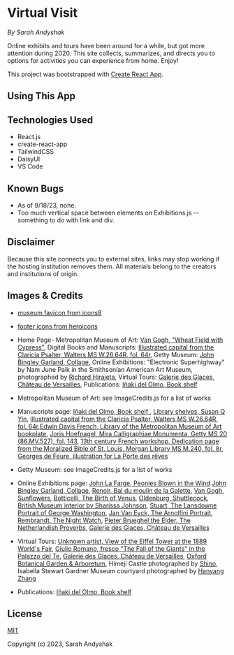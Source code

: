 # Virtual Visit
_By Sarah Andyshak_

Online exhibits and tours have been around for a while, but got more attention during 2020. This site collects, summarizes, and directs you to options for activities you can experience from home. Enjoy!

This project was bootstrapped with [Create React App](https://github.com/facebook/create-react-app).

## Using This App
<!-- Visit the [site online here!]() -->

## Technologies Used
* React.js
* create-react-app
* TailwindCSS
* DaisyUI
* VS Code

## Known Bugs
* As of 9/18/23, none.
* Too much vertical space between elements on Exhibitions.js -- something to do with link and div.

## Disclaimer
Because this site connects you to external sites, links may stop working if the hosting institution removes them. All materials belong to the creators and institutions of origin.

## Images & Credits
* [museum favicon from icons8]("https://icons8.com/icon/4837/museum")
* [footer icons from heroicons]("https://heroicons.com/)

* Home Page- Metropolitan Museum of Art: [Van Gogh, "Wheat Field with Cypress"](https://www.metmuseum.org/art/collection/search/436535?searchField=All&amp;sortBy=Relevance&amp;high=on&amp;ao=on&amp;showOnly=openAccess&amp;ft=*&amp;offset=280&amp;rpp=40&amp;pos=315), Digital Books and Manuscripts: [Illustrated capital from the Claricia Psalter, Walters MS W.26.64R, fol. 64r](https://art.thewalters.org/detail/25823/claricia-swinging-on-an-initial-q-2/), Getty Museum: [John Bingley Garland, Collage](https://www.getty.edu/art/collection/object/109Q8D), Online Exhibitions: "Electronic Superhighway" by Nam June Paik in the Smithsonian American Art Museum, photographed by [Richard Hirajeta](https://unsplash.com/photos/xXJ5xPcknRA), Virtual Tours: [Galerie des Glaces, Château de Versailles](https://en.wikipedia.org/wiki/Palace_of_Versailles#/media/File:Chateau_Versailles_Galerie_des_Glaces.jpg), Publications: [Iñaki del Olmo, Book shelf ](https://unsplash.com/photos/NIJuEQw0RKg)

* Metropolitan Museum of Art: see ImageCredits.js for a list of works

* Manuscripts page: [Iñaki del Olmo, Book shelf ](https://unsplash.com/photos/NIJuEQw0RKg), [Library shelves, Susan Q Yin](https://unsplash.com/photos/2JIvboGLeho), [Illustrated capital from the Claricia Psalter, Walters MS W.26.64R, fol. 64r](https://art.thewalters.org/detail/25823/claricia-swinging-on-an-initial-q-2/),[Edwin Davis French, Library of the Metropolitan Museum of Art bookplate](https://www.metmuseum.org/art/collection/search/821879), [Joris Hoefnagel, Mira Calligraphiae Monumenta, Getty MS 20 (86.MV.527), fol. 143](https://www.getty.edu/art/collection/object/105TPW), [13th century French workshop, Dedication page from the Moralized Bible of St. Louis, Morgan Library MS M.240, fol. 8r](https://www.themorgan.org/manuscript/77422), [Georges de Feure, illustration for La Porte des rêves](https://gallica.bnf.fr/ark:/12148/btv1b8600233m/f194.item)

* Getty Museum: see ImageCredits.js for a list of works

* Online Exhibitions page: [John La Farge, Peonies Blown in the Wind](https://www.metmuseum.org/art/collection/search/5582) [John Bingley Garland, Collage](https://www.getty.edu/art/collection/object/109Q8D), [Renoir, Bal du moulin de la Galette](https://en.wikipedia.org/wiki/Mus%C3%A9e_d%27Orsay#/media/File:Pierre-Auguste_Renoir,_Le_Moulin_de_la_Galette.jpg), [Van Gogh, Sunflowers](https://en.wikipedia.org/wiki/Sunflowers_(Van_Gogh_series)#/media/File:Vincent_van_Gogh_-_Sunflowers_-_VGM_F458.jpg), [Botticelli, The Birth of Venus](https://en.wikipedia.org/wiki/The_Birth_of_Venus#/media/File:Sandro_Botticelli_-_La_nascita_di_Venere_-_Google_Art_Project_-_edited.jpg), [Oldenburg, Shuttlecock](https://en.wikipedia.org/wiki/File:Shuttlecock_-_Nelson_Art_Gallery.png), [British Museum interior by Sharissa Johnson](https://unsplash.com/photos/RnT5Y9i9n94), [Stuart, The Lansdowne Portrait of George Washington](https://en.wikipedia.org/wiki/National_Portrait_Gallery_(United_States)#/media/File:Gilbert_Stuart_-_George_Washington_(Lansdowne_Portrait)_-_Google_Art_Project.jpg), [Jan Van Eyck, The Arnolfini Portrait](https://en.wikipedia.org/wiki/National_Gallery#/media/File:Van_Eyck_-_Arnolfini_Portrait.jpg), [Rembrandt, The Night Watch](https://en.wikipedia.org/wiki/The_Night_Watch#/media/File:The_Night_Watch_-_HD.jpg), [Pieter Brueghel the Elder, The Netherlandish Proverbs](https://en.wikipedia.org/wiki/File:Pieter_Brueghel_the_Elder_-_The_Dutch_Proverbs_-_Google_Art_Project.jpg), [Galerie des Glaces, Château de Versailles](https://en.wikipedia.org/wiki/Palace_of_Versailles#/media/File:Chateau_Versailles_Galerie_des_Glaces.jpg)

* Virtual Tours: [Unknown artist, View of the Eiffel Tower at the 1889 World's Fair](https://en.wikipedia.org/wiki/Eiffel_Tower#/media/File:Exposition_Universelle_de_Paris_1889_-_Universit%C3%A4ts-_und_Landesbibliothek_Darmstadt.jpg), [Giulio Romano, fresco "The Fall of the Giants" in the Palazzo del Te](https://en.wikipedia.org/wiki/Giulio_Romano#/media/File:Gigant.jpg), [Galerie des Glaces, Château de Versailles](https://en.wikipedia.org/wiki/Palace_of_Versailles#/media/File:Chateau_Versailles_Galerie_des_Glaces.jpg), [Oxford Botanical Garden & Arboretum](https://en.wikipedia.org/wiki/University_of_Oxford_Botanic_Garden#/media/File:An_obscured_Magdalen_Great_Tower_from_the_Botanic_Gardens.jpg), Himeji Castle photographed by [Shino](https://unsplash.com/photos/lpWPQ6KN5P4), Isabella Stewart Gardner Museum courtyard photographed by [Hanyang Zhang](https://unsplash.com/photos/Agz-3dok9Y8)

* Publications: [Iñaki del Olmo, Book shelf ](https://unsplash.com/photos/NIJuEQw0RKg)

## License
[MIT](https://opensource.org/license/mit/)

Copyright (c) 2023, Sarah Andyshak